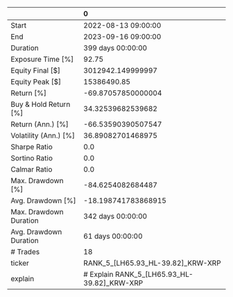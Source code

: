 |                        | 0                                           |
|:-----------------------|:--------------------------------------------|
| Start                  | 2022-08-13 09:00:00                         |
| End                    | 2023-09-16 09:00:00                         |
| Duration               | 399 days 00:00:00                           |
| Exposure Time [%]      | 92.75                                       |
| Equity Final [$]       | 3012942.149999997                           |
| Equity Peak [$]        | 15386490.85                                 |
| Return [%]             | -69.87057850000004                          |
| Buy & Hold Return [%]  | 34.32539682539682                           |
| Return (Ann.) [%]      | -66.53590390507547                          |
| Volatility (Ann.) [%]  | 36.89082701468975                           |
| Sharpe Ratio           | 0.0                                         |
| Sortino Ratio          | 0.0                                         |
| Calmar Ratio           | 0.0                                         |
| Max. Drawdown [%]      | -84.6254082684487                           |
| Avg. Drawdown [%]      | -18.198741783868915                         |
| Max. Drawdown Duration | 342 days 00:00:00                           |
| Avg. Drawdown Duration | 61 days 00:00:00                            |
| # Trades               | 18                                          |
| ticker                 | RANK_5_[LH65.93_HL-39.82]_KRW-XRP           |
| explain                | # Explain RANK_5_[LH65.93_HL-39.82]_KRW-XRP |